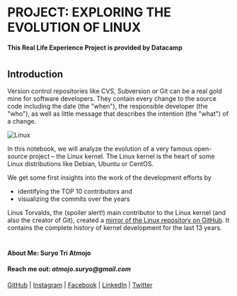 # PROJECT: EXPLORING THE EVOLUTION OF LINUX

#### This Real Life Experience Project is provided by Datacamp
#

## Introduction

Version control repositories like CVS, Subversion or Git can be a real gold mine for software developers. They contain every change to the source code including the date (the "when"), the responsible developer (the "who"), as well as little message that describes the intention (the "what") of a change.

![Linux](https://upload.wikimedia.org/wikipedia/commons/thumb/3/35/Tux.svg/560px-Tux.svg.png)

In this notebook, we will analyze the evolution of a very famous open-source project – the Linux kernel. The Linux kernel is the heart of some Linux distributions like Debian, Ubuntu or CentOS.

We get some first insights into the work of the development efforts by

- identifying the TOP 10 contributors and
- visualizing the commits over the years

Linus Torvalds, the (spoiler alert!) main contributor to the Linux kernel (and also the creator of Git), created a [mirror of the Linux repository on GitHub](https://github.com/torvalds/linux/). It contains the complete history of kernel development for the last 13 years.

#
#### About Me: Suryo Tri Atmojo
#### Reach me out: _atmojo.suryo@gmail.com_

[GitHub](https://github.com/suryotriatmojo)
|
[Instagram](https://www.instagram.com/suryotriatmojo/)
|
[Facebook](https://www.facebook.com/suryo.t.atmojo)
|
[LinkedIn](https://www.linkedin.com/in/suryo-tri-atmojo-3ab69a85/)
|
[Twitter](https://twitter.com/suryota)